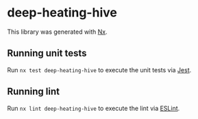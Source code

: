 # deep-heating-hive

This library was generated with [Nx](https://nx.dev).

## Running unit tests

Run `nx test deep-heating-hive` to execute the unit tests via [Jest](https://jestjs.io).

## Running lint

Run `nx lint deep-heating-hive` to execute the lint via [ESLint](https://eslint.org/).
